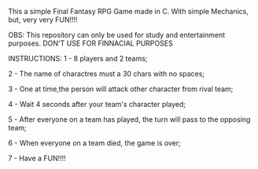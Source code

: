 This a simple Final Fantasy RPG Game made in C. With simple Mechanics, but, very very FUN!!!!

OBS: This repository can only be used for study and entertainment purposes. DON'T USE FOR FINNACIAL PURPOSES

INSTRUCTIONS:
1 - 8 players and 2 teams;

2 - The name of charactres must a 30 chars with no spaces;

3 - One at time,the person will attack other character from rival team;

4 - Wait 4 seconds after your team's character played;

5 - After everyone on a team has played, the turn will pass to the opposing team;

6 - When everyone on a team died, the game is over;

7 - Have a FUN!!!!
